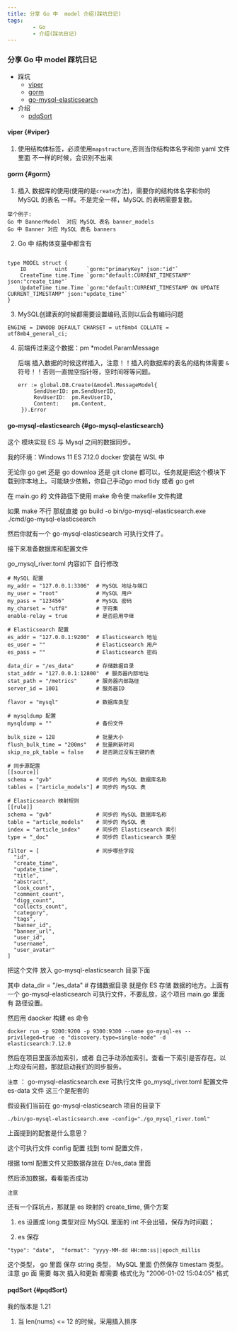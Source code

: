 ```yaml
---
title: 分享 Go 中  model 介绍(踩坑日记)
tags:
        - Go
        - 介绍(踩坑日记)
---
```


### 分享 Go 中  model 踩坑日记
- 踩坑
  - [viper](#viper)
  - [gorm](#gorm)
  - [go-mysql-elasticsearch](#go-mysql-elasticsearch)
- 介绍
  - [pdqSort](#pdqSort)



#### viper {#viper}

1. 使用结构体标签，必须使用`mapstructure`,否则当你结构体名字和你 yaml 文件里面 不一样的时候，会识别不出来

#### gorm {#gorm}

1. 插入 数据库的使用(使用的是`create`方法)，需要你的结构体名字和你的 MySQL 的表名 一样。不是完全一样，MySQL 的表明需要复数。

```
举个例子:
Go 中 BannerModel  对应 MySQL 表名 banner_models
Go 中 Banner 对应 MySQL 表名 banners
```

2. Go 中 结构体变量中都含有

```

type MODEL struct {
	ID         uint      `gorm:"primaryKey" json:"id"`
	CreateTime time.Time `gorm:"default:CURRENT_TIMESTAMP" json:"create_time"`
	UpdateTime time.Time `gorm:"default:CURRENT_TIMESTAMP ON UPDATE CURRENT_TIMESTAMP" json:"update_time"`
}
```

3. MySQL创建表的时候都需要设置编码,否则以后会有编码问题

```
ENGINE = INNODB DEFAULT CHARSET = utf8mb4 COLLATE = utf8mb4_general_ci;
```

4. 前端传过来这个数据：pm *model.ParamMessage

   后端 插入数据的时候这样插入，注意！！插入的数据库的表名的结构体需要 `&`符号！！否则一直抛空指针呀，空时间呀等问题。

   ```
   err := global.DB.Create(&model.MessageModel{
   		SendUserID: pm.SendUserID,
   		RevUserID:  pm.RevUserID,
   		Content:    pm.Content,
   	}).Error
   ```

   

#### go-mysql-elasticsearch {#go-mysql-elasticsearch}

这个 模块实现 ES 与 Mysql 之间的数据同步。

我的环境：Windows 11   ES 7.12.0 docker 安装在 WSL 中

无论你 go get 还是 go downloa 还是 git clone 都可以，任务就是把这个模块下载到你本地上。可能缺少依赖，你自己手动go mod tidy 或者 go get

在 main.go 的 文件路径下使用 make 命令使 makefile 文件构建

如果 make 不行 那就直接 go build -o bin/go-mysql-elasticsearch.exe ./cmd/go-mysql-elasticsearch  

然后你就有一个 go-mysql-elasticsearch 可执行文件了。

接下来准备数据库和配置文件

go_mysql_river.toml   内容如下 自行修改

```
# MySQL 配置
my_addr = "127.0.0.1:3306"  # MySQL 地址与端口
my_user = "root"            # MySQL 用户
my_pass = "123456"          # MySQL 密码
my_charset = "utf8"         # 字符集
enable-relay = true         # 是否启用中继

# Elasticsearch 配置
es_addr = "127.0.0.1:9200"  # Elasticsearch 地址
es_user = ""                # Elasticsearch 用户
es_pass = ""                # Elasticsearch 密码

data_dir = "/es_data"       # 存储数据目录
stat_addr = "127.0.0.1:12800"  # 服务器内部地址
stat_path = "/metrics"      # 服务器内部路径
server_id = 1001            # 服务器ID

flavor = "mysql"            # 数据库类型

# mysqldump 配置
mysqldump = ""              # 备份文件

bulk_size = 128             # 批量大小
flush_bulk_time = "200ms"   # 批量刷新时间
skip_no_pk_table = false    # 是否跳过没有主键的表

# 同步源配置
[[source]]
schema = "gvb"              # 同步的 MySQL 数据库名称
tables = ["article_models"] # 同步的 MySQL 表

# Elasticsearch 映射规则
[[rule]]
schema = "gvb"              # 同步的 MySQL 数据库名称
table = "article_models"    # 同步的 MySQL 表
index = "article_index"     # 同步的 Elasticsearch 索引
type = "_doc"               # 同步的 Elasticsearch 类型

filter = [                  # 同步哪些字段
  "id",
  "create_time",
  "update_time",
  "title",
  "abstract",
  "look_count",
  "comment_count",
  "digg_count",
  "collects_count",
  "category",
  "tags",
  "banner_id",
  "banner_url",
  "user_id",
  "username",
  "user_avatar"
]
```

把这个文件 放入 go-mysql-elasticsearch 目录下面

其中 data_dir = "/es_data"       # 存储数据目录  就是你 ES 存储 数据的地方。上面有一个 go-mysql-elasticsearch 可执行文件，不要乱放，这个项目 main.go 里面有 路径设置。

然后用 daocker 构建 es 命令

```
docker run -p 9200:9200 -p 9300:9300 --name go-mysql-es --privileged=true -e "discovery.type=single-node" -d elasticsearch:7.12.0
```

然后在项目里面添加索引，或者 自己手动添加索引。查看一下索引是否存在。以上均没有问题，那就启动我们的同步服务。

`注意` ： go-mysql-elasticsearch.exe 可执行文件   go_mysql_river.toml  配置文件    es-data 文件  这三个是配套的

假设我们当前在  go-mysql-elasticsearch  项目的目录下

```
./bin/go-mysql-elasticsearch.exe -config="./go_mysql_river.toml"
```

上面提到的配套是什么意思？

这个可执行文件 config 配置 找到 toml 配置文件，

根据 toml 配置文件又把数据存放在 D:/es_data 里面 

然后添加数据，看看能否成功

`注意`

还有一个踩坑点，那就是 es 映射的 create_time, 俩个方案

1. es 设置成 long 类型对应 MySQL 里面的 int  不会出错，保存为时间戳；

2. es 保存 
```
"type": "date",  "format": "yyyy-MM-dd HH:mm:ss||epoch_millis
```
这个类型， go 里面 保存 string 类型， MySQL 里面 仍然保存 timestam 类型。注意 go 面 需要 每次 插入和更新 都需要 格式化为 "2006-01-02 15:04:05" 格式

#### pqdSort {#pqdSort}

我的版本是 1.21
1. 当 len(nums) <= 12 的时候，采用插入排序

